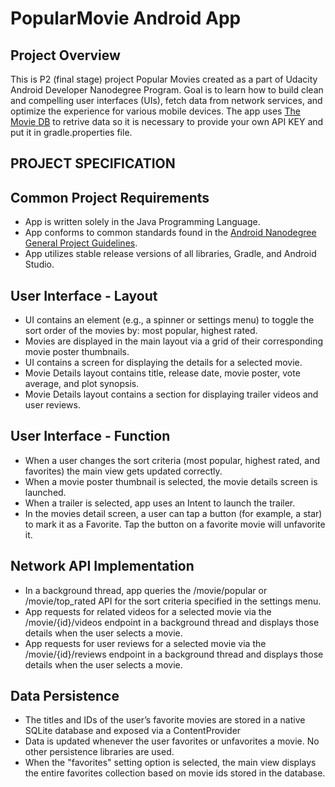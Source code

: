 # PopularMovie Android App

## Project Overview
This is P2 (final stage) project Popular Movies created as a part of Udacity Android Developer Nanodegree Program. Goal is to learn how to build clean and compelling user interfaces (UIs), fetch data from network services, and optimize the experience for various mobile devices.
The app uses [The Movie DB](https://www.themoviedb.org/documentation/api) to retrive data so it is necessary to provide your own API KEY and put it in gradle.properties file.

## PROJECT SPECIFICATION

## Common Project Requirements
- App is written solely in the Java Programming Language.
- App conforms to common standards found in the [Android Nanodegree General Project Guidelines](http://udacity.github.io/android-nanodegree-guidelines/core.html).
- App utilizes stable release versions of all libraries, Gradle, and Android Studio.
## User Interface - Layout
- UI contains an element (e.g., a spinner or settings menu) to toggle the sort order of the movies by: most popular, highest rated.
- Movies are displayed in the main layout via a grid of their corresponding movie poster thumbnails.
- UI contains a screen for displaying the details for a selected movie.
- Movie Details layout contains title, release date, movie poster, vote average, and plot synopsis.
- Movie Details layout contains a section for displaying trailer videos and user reviews.
## User Interface - Function
- When a user changes the sort criteria (most popular, highest rated, and favorites) the main view gets updated correctly.
- When a movie poster thumbnail is selected, the movie details screen is launched.
- When a trailer is selected, app uses an Intent to launch the trailer.
- In the movies detail screen, a user can tap a button (for example, a star) to mark it as a Favorite. Tap the button on a favorite movie will unfavorite it.
## Network API Implementation
- In a background thread, app queries the /movie/popular or /movie/top_rated API for the sort criteria specified in the settings menu.
- App requests for related videos for a selected movie via the /movie/{id}/videos endpoint in a background thread and displays those details when the user selects a movie.
- App requests for user reviews for a selected movie via the /movie/{id}/reviews endpoint in a background thread and displays those details when the user selects a movie.
## Data Persistence
- The titles and IDs of the user’s favorite movies are stored in a native SQLite database and exposed via a ContentProvider
- Data is updated whenever the user favorites or unfavorites a movie. No other persistence libraries are used.
- When the "favorites" setting option is selected, the main view displays the entire favorites collection based on movie ids stored in the database.
